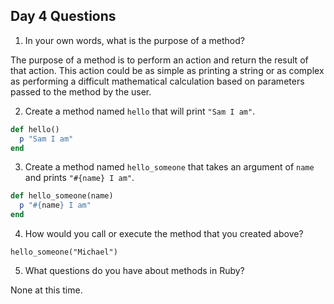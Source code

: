 ## Day 4 Questions

1. In your own words, what is the purpose of a method?

The purpose of a method is to perform an action and return the result of that action. This action could be as simple as printing a string or as complex as performing a difficult mathematical calculation based on parameters passed to the method by the user.

2. Create a method named `hello` that will print `"Sam I am"`.

```Ruby
def hello()
  p "Sam I am"
end
```

3. Create a method named `hello_someone` that takes an argument of `name` and prints `"#{name} I am"`.

```Ruby
def hello_someone(name)
  p "#{name} I am"
end
```

4. How would you call or execute the method that you created above?

`hello_someone("Michael")`

5. What questions do you have about methods in Ruby?

None at this time.
